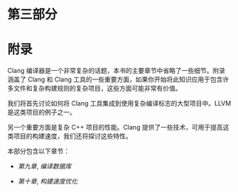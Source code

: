 # 第三部分

# 附录

Clang 编译器是一个非常复杂的话题，本书的主要章节中省略了一些细节。附录涵盖了 Clang 和 Clang 工具的一些重要方面，如果你开始将此知识应用于包含许多文件和复杂构建规则的复杂项目，这些方面可能非常有价值。

我们将首先讨论如何将 Clang 工具集成到使用复杂编译标志的大型项目中。LLVM 是这类项目的例子之一。

另一个重要方面是复杂 C++ 项目的性能。Clang 提供了一些技术，可用于提高这类项目的构建速度，我们还将探讨这些特性。

本部分包含以下章节：

+   *第九章*, *编译数据库*

+   *第十章*, *构建速度优化*
